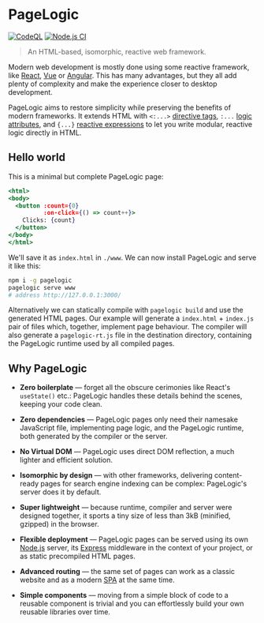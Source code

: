 # PageLogic

[![CodeQL](https://github.com/fcapolini/pagelogic/actions/workflows/codeql.yml/badge.svg)](https://github.com/fcapolini/pagelogic/actions/workflows/codeql.yml)
[![Node.js CI](https://github.com/fcapolini/pagelogic/actions/workflows/node.js.yml/badge.svg)](https://github.com/fcapolini/pagelogic/actions/workflows/node.js.yml)

> An HTML-based, isomorphic, reactive web framework.

Modern web development is mostly done using some reactive framework, like [React](https://react.dev/), [Vue](https://vuejs.org/) or [Angular](https://angular.io/). This has many advantages, but they all add plenty of complexity and make the experience closer to desktop development.

PageLogic aims to restore simplicity while preserving the benefits of modern frameworks. It extends HTML with `<:...>` [directive tags](), `:...` [logic attributes](), and `{...}` [reactive expressions]() to let you write modular, reactive logic directly in HTML.

## Hello world

This is a minimal but complete PageLogic page:

```jsx
<html>
<body>
  <button :count={0}
          :on-click={() => count++}>
    Clicks: {count}
  </button>
</body>
</html>
```

We'll save it as `index.html` in `./www`. We can now install PageLogic and serve it like this:

```bash
npm i -g pagelogic
pagelogic serve www
# address http://127.0.0.1:3000/
```

Alternatively we can statically compile with `pagelogic build` and use the generated HTML pages. Our example will generate a `index.html` + `index.js` pair of files which, together, implement page behaviour. The compiler will also generate a `pagelogic-rt.js` file in the destination directory, containing the PageLogic runtime used by all compiled pages.

## Why PageLogic

* **Zero boilerplate** &mdash; forget all the obscure cerimonies like React's `useState()` etc.: PageLogic handles these details behind the scenes, keeping your code clean.

* **Zero dependencies** &mdash; PageLogic pages only need their namesake JavaScript file, implementing page logic, and the PageLogic runtime, both generated by the compiler or the server.

* **No Virtual DOM** &mdash; PageLogic uses direct DOM reflection, a much lighter and efficient solution.

* **Isomorphic by design** &mdash; with other frameworks, delivering content-ready pages for search engine indexing can be complex: PageLogic's server does it by default.

* **Super lightweight** &mdash; because runtime, compiler and server were designed together, it sports a tiny size of less than 3kB (minified, gzipped) in the browser.

* **Flexible deployment** &mdash; PageLogic pages can be served using its own [Node.js](https://nodejs.org/) server, its [Express](https://expressjs.com/) middleware in the context of your project, or as static precompiled HTML pages.

* **Advanced routing** &mdash; the same set of pages can work as a classic website and as a modern [SPA](https://en.wikipedia.org/wiki/Single-page_application) at the same time.

* **Simple components** &mdash; moving from a simple block of code to a reusable component is trivial and you can effortlessly build your own reusable libraries over time.
